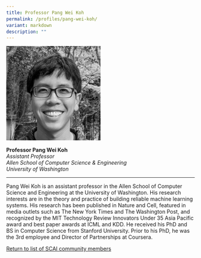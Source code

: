 ```yaml
---
title: Professor Pang Wei Koh
permalink: /profiles/pang-wei-koh/
variant: markdown
description: ""
---
```

<div style="width:50%"><img src="/images/People/pang_wei_koh.jpeg" alt="Professor Pang Wei Koh"></div>

**Professor Pang Wei Koh**<br>*Assistant Professor*<br>*Allen School of Computer Science &amp; Engineering*<br>*University of Washington*<br>

---

Pang Wei Koh is an assistant professor in the Allen School of Computer Science and Engineering at the University of Washington. His research interests are in the theory and practice of building reliable machine learning systems. His research has been published in Nature and Cell, featured in media outlets such as The New York Times and The Washington Post, and recognized by the MIT Technology Review Innovators Under 35 Asia Pacific award and best paper awards at ICML and KDD. He received his PhD and BS in Computer Science from Stanford University. Prior to his PhD, he was the 3rd employee and Director of Partnerships at Coursera.

[Return to list of SCAI community members](/community)